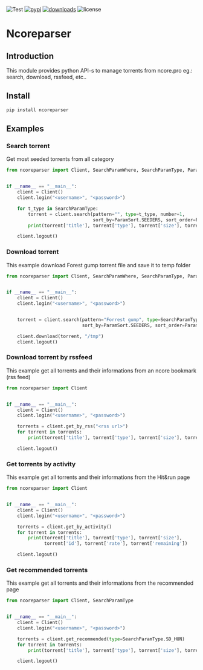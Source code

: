 ![Test](https://img.shields.io/github/actions/workflow/status/radaron/ncoreparser/module_test.yml?label=Test&style=for-the-badge)
[![pypi](https://img.shields.io/pypi/v/ncoreparser?style=for-the-badge)](https://pypi.org/project/ncoreparser/)
[![downloads](https://img.shields.io/pypi/dm/ncoreparser?style=for-the-badge)](https://pypi.org/project/ncoreparser/)
![license](https://img.shields.io/github/license/radaron/ncoreparser?style=for-the-badge)

# Ncoreparser

## Introduction

This module provides python API-s to manage torrents from ncore.pro eg.: search, download, rssfeed, etc..


## Install


``` bash
pip install ncoreparser
```

## Examples



### Search torrent
Get most seeded torrents from all category

``` python
from ncoreparser import Client, SearchParamWhere, SearchParamType, ParamSort, ParamSeq


if __name__ == "__main__":
    client = Client()
    client.login("<username>", "<password>")

    for t_type in SearchParamType:
        torrent = client.search(pattern="", type=t_type, number=1,
                                sort_by=ParamSort.SEEDERS, sort_order=ParamSeq.DECREASING)[0]
        print(torrent['title'], torrent['type'], torrent['size'], torrent['id'])

    client.logout()
```

### Download torrent
This example download Forest gump torrent file and save it to temp folder

``` python
from ncoreparser import Client, SearchParamWhere, SearchParamType, ParamSort, ParamSeq


if __name__ == "__main__":
    client = Client()
    client.login("<username>", "<password>")


    torrent = client.search(pattern="Forrest gump", type=SearchParamType.SD_HUN, number=1,
                            sort_by=ParamSort.SEEDERS, sort_order=ParamSeq.DECREASING)[0]

    client.download(torrent, "/tmp")
    client.logout()
```

### Download torrent by rssfeed
This example get all torrents and their informations from an ncore bookmark (rss feed)

``` python
from ncoreparser import Client


if __name__ == "__main__":
    client = Client()
    client.login("<username>", "<password>")

    torrents = client.get_by_rss("<rss url>")
    for torrent in torrents:
        print(torrent['title'], torrent['type'], torrent['size'], torrent['id'])

    client.logout()
```

### Get torrents by activity
This example get all torrents and their informations from the Hit&run page

``` python
from ncoreparser import Client


if __name__ == "__main__":
    client = Client()
    client.login("<username>", "<password>")

    torrents = client.get_by_activity()
    for torrent in torrents:
        print(torrent['title'], torrent['type'], torrent['size'],
              torrent['id'], torrent['rate'], torrent['remaining'])

    client.logout()
```

### Get recommended torrents
This example get all torrents and their informations from the recommended page

``` python
from ncoreparser import Client, SearchParamType


if __name__ == "__main__":
    client = Client()
    client.login("<username>", "<password>")

    torrents = client.get_recommended(type=SearchParamType.SD_HUN)
    for torrent in torrents:
        print(torrent['title'], torrent['type'], torrent['size'], torrent['id'])

    client.logout()
```
